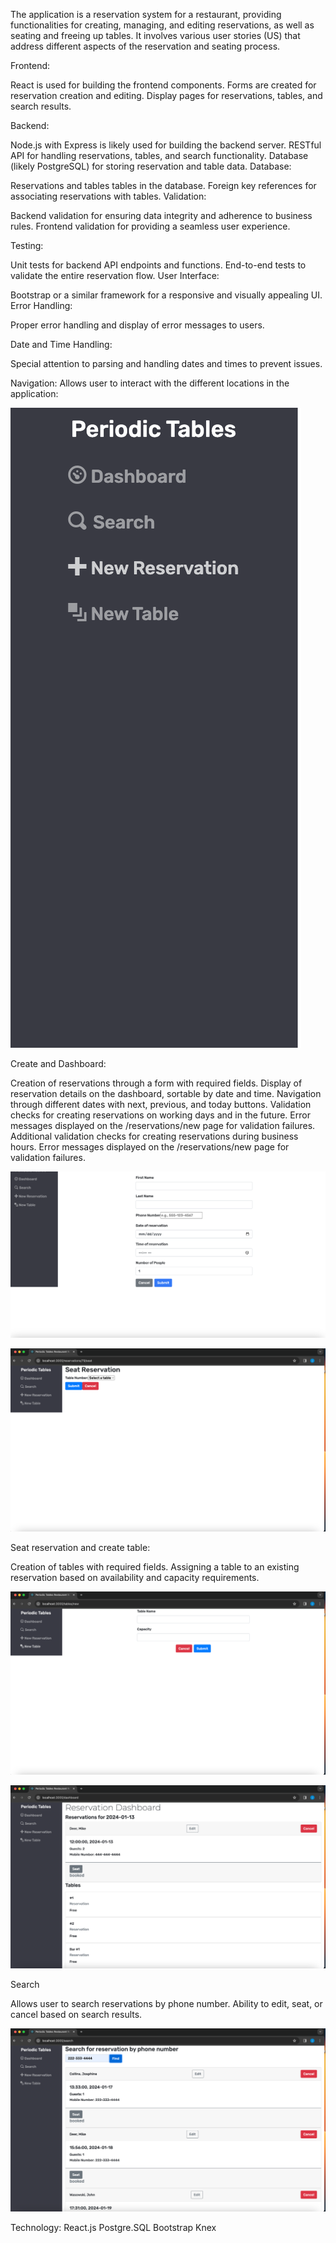 The application is a reservation system for a restaurant, providing functionalities for creating, managing, and editing reservations, as well as seating and freeing up tables. It involves various user stories (US) that address different aspects of the reservation and seating process. 

Frontend:

React is used for building the frontend components.
Forms are created for reservation creation and editing.
Display pages for reservations, tables, and search results.

Backend:

Node.js with Express is likely used for building the backend server.
RESTful API for handling reservations, tables, and search functionality.
Database (likely PostgreSQL) for storing reservation and table data.
Database:

Reservations and tables tables in the database.
Foreign key references for associating reservations with tables.
Validation:

Backend validation for ensuring data integrity and adherence to business rules.
Frontend validation for providing a seamless user experience.

Testing:

Unit tests for backend API endpoints and functions.
End-to-end tests to validate the entire reservation flow.
User Interface:

Bootstrap or a similar framework for a responsive and visually appealing UI.
Error Handling:

Proper error handling and display of error messages to users.

Date and Time Handling:

Special attention to parsing and handling dates and times to prevent issues.


Navigation:
Allows user to interact with the different locations in the application:

![Final-Capstone Screenshot](Screenshot%202024-01-13%20at%202.24.42%20PM.png)



Create and Dashboard:

Creation of reservations through a form with required fields.
Display of reservation details on the dashboard, sortable by date and time.
Navigation through different dates with next, previous, and today buttons.
Validation checks for creating reservations on working days and in the future.
Error messages displayed on the /reservations/new page for validation failures.
Additional validation checks for creating reservations during business hours.
Error messages displayed on the /reservations/new page for validation failures.

![Screenshot](Screenshot%202024-01-13%20at%202.28.30%20PM.png)




![Screenshot](Screenshot%202024-01-13%20at%202.31.03%20PM.png)



Seat reservation and create table:

Creation of tables with required fields.
Assigning a table to an existing reservation based on availability and capacity requirements.


![Screenshot PM](Screenshot%202024-01-13%20at%202.33.57%20PM.png)


![Screenshot  PM](Screenshot%202024-01-13%20at%202.36.12%20PM.png)



Search

Allows user to search reservations by phone number.
Ability to edit, seat, or cancel based on search results.

![Screenshot PM](Screenshot%202024-01-13%20at%202.37.58%20PM.png)

Technology:
React.js
Postgre.SQL
Bootstrap
Knex
